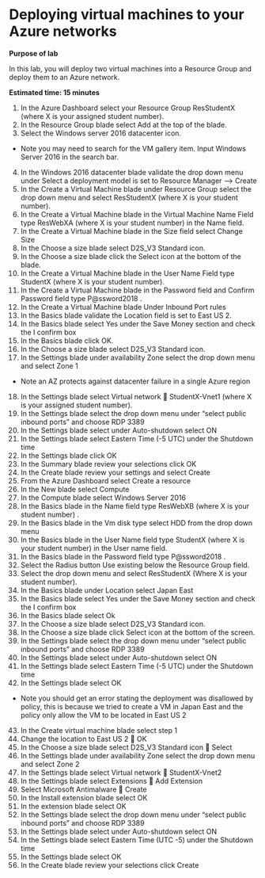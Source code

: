# Deploying virtual machines to your Azure networks

**Purpose of lab**

In this lab, you will deploy two virtual machines into a Resource Group and deploy them to an Azure network.

**Estimated time: 15 minutes**

1. In the Azure Dashboard select your Resource Group ResStudentX (where X is your assigned student number).
2. In the Resource Group blade select Add at the top of the blade.
3. Select the Windows server 2016 datacenter icon.

* Note you may need to search for the VM gallery item. Input Windows Server 2016 in the search bar.

4. In the Windows 2016 datacenter blade validate the drop down menu under Select a deployment model is set to Resource Manager --> Create
5. In the Create a Virtual Machine blade under Resource Group select the drop down menu and select ResStudentX (where X is your student number).
6. In the Create a Virtual Machine  blade in the Virtual Machine Name Field type ResWebXA  (where X is your student number) in the Name field. 
7. In the Create a Virtual Machine  blade in the Size field select Change Size
8. In the Choose a size blade select D2S_V3 Standard  icon.
9. In the Choose a size blade click the Select icon at the bottom of the blade.
10. In the Create a Virtual Machine  blade in the User Name Field type StudentX (where X is your student number).
11. In the Create a Virtual Machine  blade in the Password field and Confirm Password field type P@ssword2018 .
12. In the Create a Virtual Machine  blade Under Inbound Port rules
13. In the Basics blade validate the Location field is set to East US 2. 
14. In the Basics blade select Yes under the Save Money section and check the I confirm box
15. In the Basics blade click OK.
16. In the Choose a size blade select D2S_V3 Standard  icon.
17. In the Settings blade under availability Zone select the drop down menu and select Zone 1

* Note an AZ protects against datacenter failure in a single Azure region

18. In the Settings blade select Virtual network  StudentX-Vnet1 (where X is your assigned student number).
19. In the Settings blade select the drop down menu under “select public inbound ports” and choose RDP 3389
20. In the Settings blade select under Auto-shutdown select ON
21. In the Settings blade select Eastern Time (-5 UTC) under the Shutdown time
22. In the Settings blade click OK
23. In the Summary blade review your selections click OK
24. In the Create blade review your settings and select Create 
25. From the Azure Dashboard select Create a resource
26. In the New blade select Compute
27. In the Compute blade select Windows Server 2016
28. In the Basics blade in the Name field type ResWebXB (where X is your student number) .
29. In the Basics blade in the Vm disk type select HDD from the drop down menu
30. In the Basics blade in the User Name field type StudentX (where X is your student number) in the User name field. 
31. In the Basics blade in the Password field type P@ssword2018 .
32. Select the Radius button Use existing below the Resource Group field.
33. Select the drop down menu and select ResStudentX (Where X is your student number).
34. In the Basics blade under Location select Japan East
35. In the Basics blade select Yes under the Save Money section and check the I confirm box
36. In the Basics blade select Ok
37. In the Choose a size blade select D2S_V3 Standard  icon.
38. In the Choose a size blade click Select icon at the bottom of the screen.
39. In the Settings blade select the drop down menu under “select public inbound ports” and choose RDP 3389
40. In the Settings blade select under Auto-shutdown select ON
41. In the Settings blade select Eastern Time (-5 UTC) under the Shutdown time
42. In the Settings blade select OK

* Note you should get an error stating the deployment was disallowed by policy, this is because we tried to create a VM in Japan East and the policy only allow the VM to be located in East US 2

43. In the Create virtual machine blade select step 1
44. Change the location to East US 2  OK
45. In the Choose a size blade select D2S_V3 Standard  icon  Select
46. In the Settings blade under availability Zone select the drop down menu and select Zone 2
47. In the Settings blade select Virtual network  StudentX-Vnet2
48. In the Settings blade select Extensions  Add Extension
49. Select Microsoft Antimalware   Create
50. In the Install extension blade select OK
51. In the  extension blade select OK
52. In the Settings blade select the drop down menu under “select public inbound ports” and choose RDP 3389
53. In the Settings blade select under Auto-shutdown select ON
54. In the Settings blade select Eastern Time (UTC -5) under the Shutdown time
55. In the Settings blade select OK
56. In the Create blade review your selections click Create